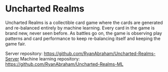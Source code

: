 # Uncharted Realms
Uncharted Realms is a collectible card game where the cards are generated and re-balanced entirely by machine learning. Every card in the game is brand new, never seen before. As battles go on, the game is observing play patterns and card performance to keep re-balancing itself and keeping the game fair.

Server repository: https://github.com/RyanAbraham/Uncharted-Realms-Server
Machine learning repository: https://github.com/RyanAbraham/Uncharted-Realms-ML
